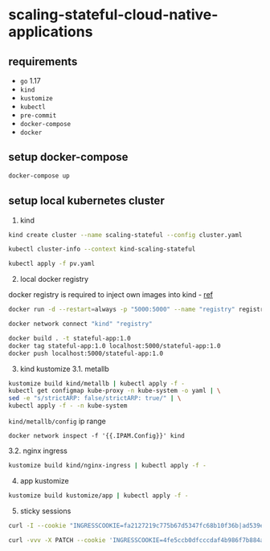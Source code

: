 # scaling-stateful-cloud-native-applications

## requirements

- `go` 1.17
- `kind`
- `kustomize`
- `kubectl`
- `pre-commit`
- `docker-compose`
- `docker`

## setup docker-compose

```zsh
docker-compose up
```

## setup local kubernetes cluster

1. kind

```zsh
kind create cluster --name scaling-stateful --config cluster.yaml

kubectl cluster-info --context kind-scaling-stateful

kubectl apply -f pv.yaml
```

2. local docker registry

docker registry is required to inject own images into kind - [ref](https://kind.sigs.k8s.io/docs/user/local-registry/)

```zsh
docker run -d --restart=always -p "5000:5000" --name "registry" registry:2

docker network connect "kind" "registry"
```

```zsh
docker build . -t stateful-app:1.0
docker tag stateful-app:1.0 localhost:5000/stateful-app:1.0
docker push localhost:5000/stateful-app:1.0
```

3. kind kustomize
3.1. metallb

```zsh
kustomize build kind/metallb | kubectl apply -f -
kubectl get configmap kube-proxy -n kube-system -o yaml | \
sed -e "s/strictARP: false/strictARP: true/" | \
kubectl apply -f - -n kube-system
```

`kind/metallb/config` ip range
```
docker network inspect -f '{{.IPAM.Config}}' kind
```

3.2. nginx ingress

```zsh
kustomize build kind/nginx-ingress | kubectl apply -f -
```

4. app kustomize

```zsh
kustomize build kustomize/app | kubectl apply -f -
```

5. sticky sessions

```zsh
curl -I --cookie "INGRESSCOOKIE=fa2127219c775b67d5347fc68b10f36b|ad539e4d8906dea703a59719eea04c4d;" -X GET localhost/notes/5

curl -vvv -X PATCH --cookie 'INGRESSCOOKIE=4fe5ccb0dfcccdaf4b986f7b884a65ed|ad539e4d8906dea703a59719eea04c4d;' localhost/carts/1 -d @../test.json
```

